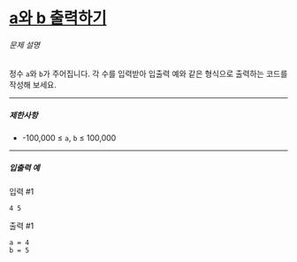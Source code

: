 # [a와 b 출력하기](https://school.programmers.co.kr/learn/courses/30/lessons/181951)



###### 문제 설명

정수 `a`와 `b`가 주어집니다. 각 수를 입력받아 입출력 예와 같은 형식으로 출력하는 코드를 작성해 보세요.

------

##### 제한사항

- -100,000 ≤ `a`, `b` ≤ 100,000

------

##### 입출력 예

입력 #1

```
4 5
```

출력 #1

```
a = 4
b = 5
```
